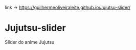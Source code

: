 link -> https://guilhermeoliveiraleite.github.io/Jujutsu-slider/
# Jujutsu-slider
Slider do anime Jujutsu
